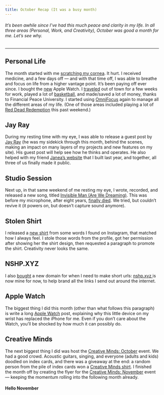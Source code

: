 ```yaml
---
title: October Recap (It was a busy month)
---
```


###### It’s been awhile since I’ve had this much peace and clarity in my life. In all three areas (Personal, Work, and Creativity), October was good a month for me. Let’s see why.

---- 

## Personal Life

The month started with me [scratching my cornea][1]. It hurt. I received medicine, and a few days off — and with that time off, I was able to breathe and focus on life from a higher vantage point. It’s been paying off ever since. I bought the [new][2] Apple Watch. I [traveled][3] out of town for a few weeks for work, played a lot of [basketball][4], and made/saved a lot of money, thanks to Financial Peace University. I started using [OmniFocus][5] again to manage all the different areas of my life. (One of those areas included playing a lot of [Red Dead Redemption][6] this past weekend.)

## Jay Ray

During my resting time with my eye, I was able to release a guest post by [Jay Ray][7] (he was my sidekick through this month, behind the scenes, making an impact on many layers of my projects and new features on my site). His guest post will help see how he thinks and operates. He also helped with my friend [Janea’s website][8] that I built last year, and together, all three of us finally made it public.

## Studio Session

Next up, in that same weekend of me resting my eye, I wrote, recorded, and released a new song, titled [Invisible Man (Are We Dreaming)][9]. This was before my microphone, after eight years, [finally died][10]. We tried, but couldn’t revive it (it powers on, but doesn’t capture sound anymore).

## Stolen Shirt

I released a [new shirt][11] from some words I found on Instagram, that matched how I always feel. I stole those words from the profile, got her permission after showing her the shirt design, then requested a paragraph to promote the shirt. Creativity never looks the same.

## NSHP.XYZ

I also [bought][12] a new domain for when I need to make short urls: [nshp.xyz ][13]is now mine for now, to help brand all the links I send out around the internet.

## Apple Watch

The biggest thing I did this month (other than what follows this paragraph) is write a long [Apple Watch][14] post, explaining why this little device on my wrist has replaced the iPhone for me. Even if you don’t care about the Watch, you’ll be shocked by how much it can possibly do.

## Creative Minds

The next biggest thing I did was host the [Creative Minds: October][15] event. We had a good crowd. Acoustic guitars, singing, and everyone (adults and kids) doodled on index cards, and there was a giveaway at the end: a random person from the pile of index cards won a [Creative Minds shirt][16]. I finished the month off by creating the flyer for the [Creative Minds: November]() event — keeping the momentum rolling into the following month already.

#### Hello November

[1]:	https://nashp.com/scratched-cornea-productivity-life-hack
[2]:	https://nashp.com/_image_cache/97dfdca7-0524-4484-9456-f5aaee0848ab.jpg
[3]:	https://nashp.com/october-19-2018
[4]:	https://nashp.com/october-24-2018
[5]:	https://www.omnigroup.com/omnifocus/
[6]:	https://nashp.com/red-dead-redemption-2-review-roundup
[7]:	https://nashp.com/finding-purpose-by-jay-ray
[8]:	https://www.janea.net/
[9]:	https://nashp.com/are-we-dreaming
[10]:	https://i.imgur.com/daicgTM.jpg
[11]:	https://nashp.com/you-say-backpack-i-say-rocket
[12]:	https://nashp.com/october-30-2018
[13]:	http:nshp.xyz
[14]:	https://nashp.com/apple-watch
[15]:	https://nashp.com/creative-minds-october
[16]:	https://nashp.com/create
